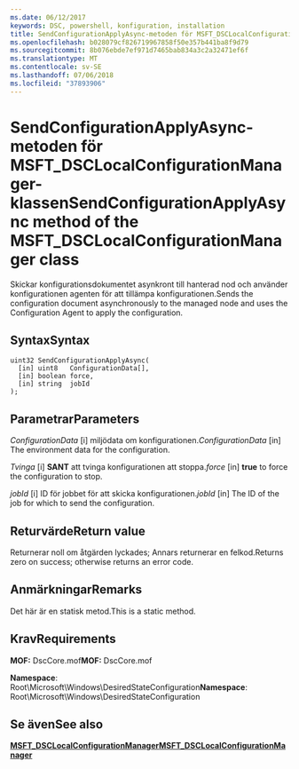 ```yaml
---
ms.date: 06/12/2017
keywords: DSC, powershell, konfiguration, installation
title: SendConfigurationApplyAsync-metoden för MSFT_DSCLocalConfigurationManager-klassen
ms.openlocfilehash: b028079cf826719967858f50e357b441ba8f9d79
ms.sourcegitcommit: 8b076ebde7ef971d7465bab834a3c2a32471ef6f
ms.translationtype: MT
ms.contentlocale: sv-SE
ms.lasthandoff: 07/06/2018
ms.locfileid: "37893906"
---
```

# <a name="sendconfigurationapplyasync-method-of-the-msftdsclocalconfigurationmanager-class"></a><span data-ttu-id="fc366-103">SendConfigurationApplyAsync-metoden för MSFT_DSCLocalConfigurationManager-klassen</span><span class="sxs-lookup"><span data-stu-id="fc366-103">SendConfigurationApplyAsync method of the MSFT_DSCLocalConfigurationManager class</span></span>

<span data-ttu-id="fc366-104">Skickar konfigurationsdokumentet asynkront till hanterad nod och använder konfigurationen agenten för att tillämpa konfigurationen.</span><span class="sxs-lookup"><span data-stu-id="fc366-104">Sends the configuration document asynchronously to the managed node and uses the Configuration Agent to apply the configuration.</span></span>

## <a name="syntax"></a><span data-ttu-id="fc366-105">Syntax</span><span class="sxs-lookup"><span data-stu-id="fc366-105">Syntax</span></span>

```mof
uint32 SendConfigurationApplyAsync(
  [in] uint8   ConfigurationData[],
  [in] boolean force,
  [in] string  jobId
);
```

## <a name="parameters"></a><span data-ttu-id="fc366-106">Parametrar</span><span class="sxs-lookup"><span data-stu-id="fc366-106">Parameters</span></span>

<span data-ttu-id="fc366-107">*ConfigurationData* \[i\] miljödata om konfigurationen.</span><span class="sxs-lookup"><span data-stu-id="fc366-107">*ConfigurationData* \[in\] The environment data for the configuration.</span></span>

<span data-ttu-id="fc366-108">*Tvinga* \[i\] **SANT** att tvinga konfigurationen att stoppa.</span><span class="sxs-lookup"><span data-stu-id="fc366-108">*force* \[in\] **true** to force the configuration to stop.</span></span>

<span data-ttu-id="fc366-109">*jobId* \[i\] ID för jobbet för att skicka konfigurationen.</span><span class="sxs-lookup"><span data-stu-id="fc366-109">*jobId* \[in\] The ID of the job for which to send the configuration.</span></span>

## <a name="return-value"></a><span data-ttu-id="fc366-110">Returvärde</span><span class="sxs-lookup"><span data-stu-id="fc366-110">Return value</span></span>

<span data-ttu-id="fc366-111">Returnerar noll om åtgärden lyckades; Annars returnerar en felkod.</span><span class="sxs-lookup"><span data-stu-id="fc366-111">Returns zero on success; otherwise returns an error code.</span></span>

## <a name="remarks"></a><span data-ttu-id="fc366-112">Anmärkningar</span><span class="sxs-lookup"><span data-stu-id="fc366-112">Remarks</span></span>

<span data-ttu-id="fc366-113">Det här är en statisk metod.</span><span class="sxs-lookup"><span data-stu-id="fc366-113">This is a static method.</span></span>

## <a name="requirements"></a><span data-ttu-id="fc366-114">Krav</span><span class="sxs-lookup"><span data-stu-id="fc366-114">Requirements</span></span>

<span data-ttu-id="fc366-115">**MOF:** DscCore.mof</span><span class="sxs-lookup"><span data-stu-id="fc366-115">**MOF:** DscCore.mof</span></span>

<span data-ttu-id="fc366-116">**Namespace**: Root\Microsoft\Windows\DesiredStateConfiguration</span><span class="sxs-lookup"><span data-stu-id="fc366-116">**Namespace**: Root\Microsoft\Windows\DesiredStateConfiguration</span></span>

## <a name="see-also"></a><span data-ttu-id="fc366-117">Se även</span><span class="sxs-lookup"><span data-stu-id="fc366-117">See also</span></span>

[<span data-ttu-id="fc366-118">**MSFT_DSCLocalConfigurationManager**</span><span class="sxs-lookup"><span data-stu-id="fc366-118">**MSFT_DSCLocalConfigurationManager**</span></span>](msft-dsclocalconfigurationmanager.md)